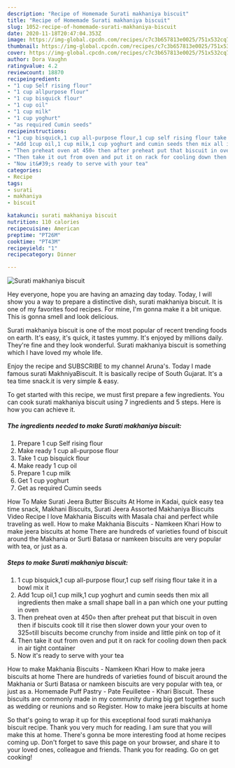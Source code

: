```yaml
---
description: "Recipe of Homemade Surati makhaniya biscuit"
title: "Recipe of Homemade Surati makhaniya biscuit"
slug: 1052-recipe-of-homemade-surati-makhaniya-biscuit
date: 2020-11-18T20:47:04.353Z
image: https://img-global.cpcdn.com/recipes/c7c3b657813e0025/751x532cq70/surati-makhaniya-biscuit-recipe-main-photo.jpg
thumbnail: https://img-global.cpcdn.com/recipes/c7c3b657813e0025/751x532cq70/surati-makhaniya-biscuit-recipe-main-photo.jpg
cover: https://img-global.cpcdn.com/recipes/c7c3b657813e0025/751x532cq70/surati-makhaniya-biscuit-recipe-main-photo.jpg
author: Dora Vaughn
ratingvalue: 4.2
reviewcount: 18870
recipeingredient:
- "1 cup Self rising flour"
- "1 cup allpurpose flour"
- "1 cup bisquick flour"
- "1 cup oil"
- "1 cup milk"
- "1 cup yoghurt"
- "as required Cumin seeds"
recipeinstructions:
- "1 cup bisquick,1 cup all-purpose flour,1 cup self rising flour take it in a bowl mix it"
- "Add 1cup oil,1 cup milk,1 cup yoghurt and cumin seeds then mix all ingredients then make a small shape ball in a pan which one your putting in oven"
- "Then preheat oven at 450० then after preheat put that biscuit in oven then if biscuits cook till it rise then slower down your your oven to 325०till biscuits become crunchy from inside and little pink on top of it"
- "Then take it out from oven and put it on rack for cooling down then pack in air tight container"
- "Now it&#39;s ready to serve with your tea"
categories:
- Recipe
tags:
- surati
- makhaniya
- biscuit

katakunci: surati makhaniya biscuit 
nutrition: 110 calories
recipecuisine: American
preptime: "PT26M"
cooktime: "PT43M"
recipeyield: "1"
recipecategory: Dinner

---
```



![Surati makhaniya biscuit](https://img-global.cpcdn.com/recipes/c7c3b657813e0025/751x532cq70/surati-makhaniya-biscuit-recipe-main-photo.jpg)

Hey everyone, hope you are having an amazing day today. Today, I will show you a way to prepare a distinctive dish, surati makhaniya biscuit. It is one of my favorites food recipes. For mine, I'm gonna make it a bit unique. This is gonna smell and look delicious.

Surati makhaniya biscuit is one of the most popular of recent trending foods on earth. It's easy, it's quick, it tastes yummy. It's enjoyed by millions daily. They're fine and they look wonderful. Surati makhaniya biscuit is something which I have loved my whole life.

Enjoy the recipe and SUBSCRIBE to my channel Aruna&#39;s. Today I made famous surati MakhniyaBiscuit. It is basically recipe of South Gujarat. It&#39;s a tea time snack.it is very simple &amp; easy.


To get started with this recipe, we must first prepare a few ingredients. You can cook surati makhaniya biscuit using 7 ingredients and 5 steps. Here is how you can achieve it.

<!--inarticleads1-->

##### The ingredients needed to make Surati makhaniya biscuit:

1. Prepare 1 cup Self rising flour
1. Make ready 1 cup all-purpose flour
1. Take 1 cup bisquick flour
1. Make ready 1 cup oil
1. Prepare 1 cup milk
1. Get 1 cup yoghurt
1. Get as required Cumin seeds


How To Make Surati Jeera Butter Biscuits At Home in Kadai, quick easy tea time snack, Makhani Biscuits, Surati Jeera Assorted Makhaniya Biscuits Video Recipe I love Makhania Biscuits with Masala chai and perfect while traveling as well. How to make Makhania Biscuits - Namkeen Khari How to make jeera biscuits at home There are hundreds of varieties found of biscuit around the Makhania or Surti Batasa or namkeen biscuits are very popular with tea, or just as a. 

<!--inarticleads2-->

##### Steps to make Surati makhaniya biscuit:

1. 1 cup bisquick,1 cup all-purpose flour,1 cup self rising flour take it in a bowl mix it
1. Add 1cup oil,1 cup milk,1 cup yoghurt and cumin seeds then mix all ingredients then make a small shape ball in a pan which one your putting in oven
1. Then preheat oven at 450० then after preheat put that biscuit in oven then if biscuits cook till it rise then slower down your your oven to 325०till biscuits become crunchy from inside and little pink on top of it
1. Then take it out from oven and put it on rack for cooling down then pack in air tight container
1. Now it&#39;s ready to serve with your tea


How to make Makhania Biscuits - Namkeen Khari How to make jeera biscuits at home There are hundreds of varieties found of biscuit around the Makhania or Surti Batasa or namkeen biscuits are very popular with tea, or just as a. Homemade Puff Pastry - Pate Feuilletee - Khari Biscuit. These biscuits are commonly made in my community during big get together such as wedding or reunions and so Register. How to make jeera biscuits at home 

So that's going to wrap it up for this exceptional food surati makhaniya biscuit recipe. Thank you very much for reading. I am sure that you will make this at home. There's gonna be more interesting food at home recipes coming up. Don't forget to save this page on your browser, and share it to your loved ones, colleague and friends. Thank you for reading. Go on get cooking!
